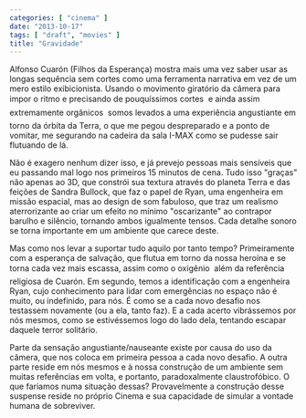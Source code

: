 ```yaml
---
categories: [ "cinema" ]
date: "2013-10-17"
tags: [ "draft", "movies" ]
title: "Gravidade"
---
```

Alfonso Cuarón (Filhos da Esperança) mostra mais uma vez saber usar
as longas sequência sem cortes como uma ferramenta narrativa em vez de
um mero estilo exibicionista. Usando o movimento giratório da câmera
para impor o ritmo e precisando de pouquíssimos cortes  e ainda assim
extremamente orgânicos  somos levados a uma experiência angustiante
em torno da órbita da Terra, o que me pegou despreparado e a ponto
de vomitar, me segurando na cadeira da sala I-MAX como se pudesse sair
flutuando de lá.

Não é exagero nenhum dizer isso, e já prevejo pessoas mais sensíveis
que eu passando mal logo nos primeiros 15 minutos de cena. Tudo isso
"graças" não apenas ao 3D, que constrói sua textura através do planeta
Terra e das feições de Sandra Bullock, que faz o papel de Ryan, uma
engenheira em missão espacial, mas ao design de som fabuloso, que traz
um realismo aterrorizante ao criar um efeito no mínimo "oscarizante"
ao contrapor barulho e silêncio, tornando ambos igualmente tensos. Cada
detalhe sonoro se torna importante em um ambiente que carece deste.

Mas como nos levar a suportar tudo aquilo por tanto tempo? Primeiramente
com a esperança de salvação, que flutua em torno da nossa heroína
e se torna cada vez mais escassa, assim como o oxigênio  além da
referência religiosa de Cuarón. Em segundo, temos a identificação
com a engenheira Ryan, cujo conhecimento para lidar com emergências no
espaço não é muito, ou indefinido, para nós. É como se a cada novo
desafio nos testassem novamente (ou a ela, tanto faz). E a cada acerto
vibrássemos por nós mesmos, como se estivéssemos logo do lado dela,
tentando escapar daquele terror solitário.

Parte da sensação angustiante/nauseante existe por causa do uso da
câmera, que nos coloca em primeira pessoa a cada novo desafio. A
outra parte reside em nós mesmos e à nossa construção de um
ambiente sem muitas referências em volta, e portanto, paradoxalmente
claustrofóbico. O que faríamos numa situação dessas? Provavelmente
a construção desse suspense reside no próprio Cinema e sua capacidade
de simular a vontade humana de sobreviver.

